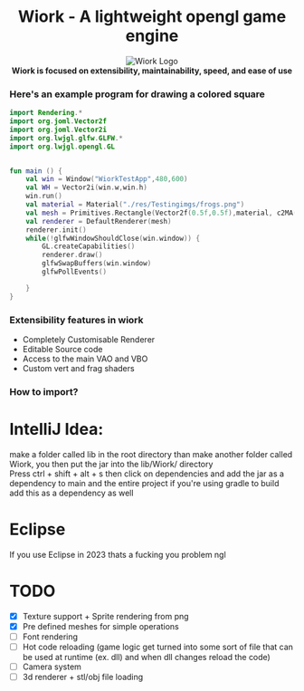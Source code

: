 <div align = "center">    

# Wiork - A lightweight opengl game engine   

![Wiork Logo](https://media.discordapp.net/attachments/1128403479199744092/1135975939973587047/image.png)   
**Wiork is focused on extensibility, maintainability, speed, and ease of use**
</div>   

### Here's an example program for drawing a colored square
```kotlin
import Rendering.*
import org.joml.Vector2f
import org.joml.Vector2i
import org.lwjgl.glfw.GLFW.*
import org.lwjgl.opengl.GL


fun main () {
    val win = Window("WiorkTestApp",480,600)
    val WH = Vector2i(win.w,win.h)
    win.run()
    val material = Material("./res/Testingimgs/frogs.png")
    val mesh = Primitives.Rectangle(Vector2f(0.5f,0.5f),material, c2MA(hex2rgb("#FFFFFF"),hex2rgb("#FFFFFF"),hex2rgb("#FFFFFF"),hex2rgb("#FFFFFF")))
    val renderer = DefaultRenderer(mesh)
    renderer.init()
    while(!glfwWindowShouldClose(win.window)) {
        GL.createCapabilities()
        renderer.draw()
        glfwSwapBuffers(win.window)
        glfwPollEvents()

    }
}
```

### Extensibility features in wiork

- Completely Customisable Renderer
- Editable Source code
- Access to the main VAO and VBO
- Custom vert and frag shaders
### How to import?
# IntelliJ Idea:
make a folder called lib in the root directory than make another folder called Wiork, you then put the jar into the lib/Wiork/ directory   
Press ctrl + shift + alt + s then click on dependencies and add the jar as a dependency to main and the entire project
if you're using gradle to build add this as a dependency as well

# Eclipse
If you use Eclipse in 2023 thats a fucking you problem ngl
# TODO

- [x] Texture support + Sprite rendering from png
- [X] Pre defined meshes for simple operations 
- [ ] Font rendering
- [ ] Hot code reloading (game logic get turned into some sort of file that can be used at runtime (ex. dll) and when dll changes reload the code)
- [ ] Camera system 
- [ ] 3d renderer + stl/obj file loading